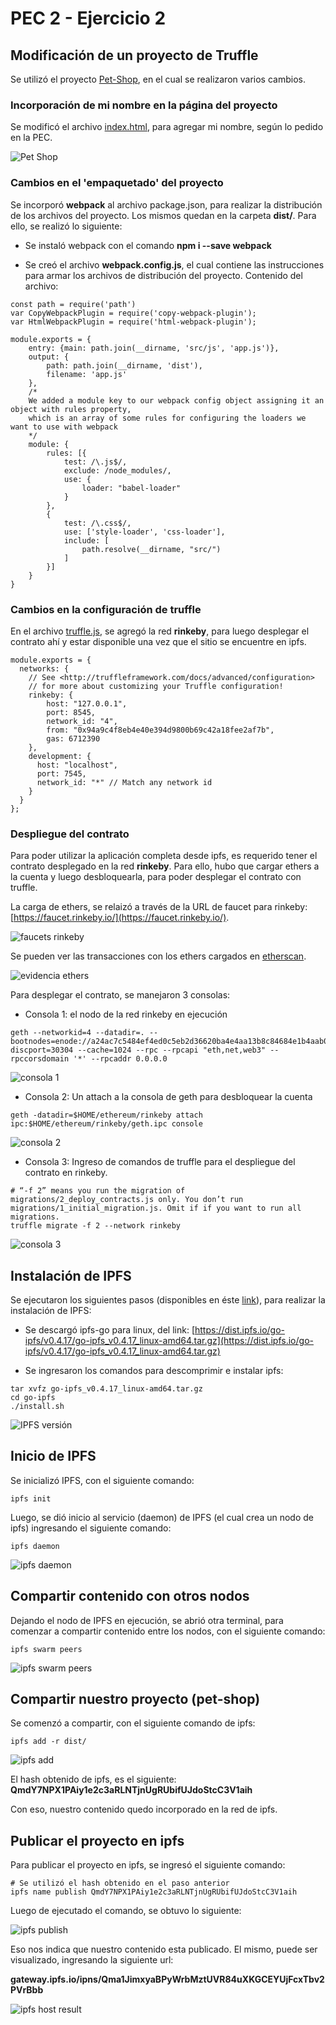 # PEC 2 - Ejercicio 2

## Modificación de un proyecto de Truffle

Se utilizó el proyecto [Pet-Shop](https://github.com/dappsar/uah/tree/master/pet-shop-tutorial), en el cual se realizaron varios cambios.

### Incorporación de mi nombre en la página del proyecto

Se modificó el archivo [index.html](https://github.com/dappsar/uah/blob/master/pet-shop-tutorial/src/index.html), para agregar mi nombre, según lo pedido en la PEC.

![Pet Shop](images/pet-shop-nombre.png?raw=true "Pet Shop")

### Cambios en el 'empaquetado' del proyecto

Se incorporó **webpack** al archivo package.json, para realizar la distribución de los archivos del proyecto. Los mismos quedan en la carpeta **dist/**. Para ello, se realizó lo siguiente:

* Se instaló webpack con el comando **npm i --save webpack**

* Se creó el archivo **webpack.config.js**, el cual contiene las instrucciones para armar los archivos de distribución del proyecto. Contenido del archivo:

```
const path = require('path')
var CopyWebpackPlugin = require('copy-webpack-plugin');
var HtmlWebpackPlugin = require('html-webpack-plugin');

module.exports = {
	entry: {main: path.join(__dirname, 'src/js', 'app.js')},
	output: {
		path: path.join(__dirname, 'dist'),
		filename: 'app.js'
	},
	/*
	We added a module key to our webpack config object assigning it an object with rules property, 
	which is an array of some rules for configuring the loaders we want to use with webpack
	*/
	module: {
		rules: [{
			test: /\.js$/,
			exclude: /node_modules/,
			use: {
				loader: "babel-loader"
			}
		},
		{
			test: /\.css$/,
			use: ['style-loader', 'css-loader'],
			include: [
				path.resolve(__dirname, "src/")
			]
		}]
	}
}
```

### Cambios en la configuración de truffle

En el archivo [truffle.js](../../pet-shop-tutorial/truffle.js), se agregó la red **rinkeby**, para luego desplegar el contrato ahí y estar disponible una vez que el sitio se encuentre en ipfs.

```
module.exports = {
  networks: {
    // See <http://truffleframework.com/docs/advanced/configuration>
    // for more about customizing your Truffle configuration!
    rinkeby: {
        host: "127.0.0.1",
        port: 8545,
        network_id: "4",
        from: "0x94a9c4f8eb4e40e394d9800b69c42a18fee2af7b",
        gas: 6712390
    },
    development: {
      host: "localhost",
      port: 7545,
      network_id: "*" // Match any network id
    }
  }
};
```
### Despliegue del contrato

Para poder utilizar la aplicación completa desde ipfs, es requerido tener el contrato desplegado en la red **rinkeby**. Para ello, hubo que cargar ethers a la cuenta y luego desbloquearla, para poder desplegar el contrato con truffle. 

La carga de ethers, se relaizó a través de la URL de faucet para rinkeby: [https://faucet.rinkeby.io/](https://faucet.rinkeby.io/).

![faucets rinkeby](images/address-ethers.png?raw=true "faucets rinkeby")

Se pueden ver las transacciones con los ethers cargados en [etherscan](https://rinkeby.etherscan.io/address/0x94a9c4f8eb4e40e394d9800b69c42a18fee2af7b).

![evidencia ethers](images/account-faucet-ethers.png?raw=true "evidencia ethers")


Para desplegar el contrato, se manejaron 3 consolas:

* Consola 1: el nodo de la red rinkeby en ejecución

```
geth --networkid=4 --datadir=. --bootnodes=enode://a24ac7c5484ef4ed0c5eb2d36620ba4e4aa13b8c84684e1b4aab0cebea2ae45cb4d375b77eab56516d34bfbd3c1a833fc51296ff084b770b94fb9028c4d25ccf@52.169.42.101:30303?discport=30304 --cache=1024 --rpc --rpcapi "eth,net,web3" --rpccorsdomain '*' --rpcaddr 0.0.0.0
```

![consola 1](images/consola1.png?raw=true "consola 1")

* Consola 2: Un attach a la consola de geth para desbloquear la cuenta

```
geth -datadir=$HOME/ethereum/rinkeby attach ipc:$HOME/ethereum/rinkeby/geth.ipc console
```

![consola 2](images/consola2.png?raw=true "consola 2") 

* Consola 3: Ingreso de comandos de truffle para el despliegue del contrato en rinkeby.

```
# “-f 2” means you run the migration of migrations/2_deploy_contracts.js only. You don’t run migrations/1_initial_migration.js. Omit if if you want to run all migrations.
truffle migrate -f 2 --network rinkeby
```

![consola 3](images/consola3.png?raw=true "consola 3")


## Instalación de IPFS

Se ejecutaron los siguientes pasos (disponibles en éste [link](https://docs.ipfs.io/introduction/install/)), para realizar la instalación de IPFS:

* Se descargó ipfs-go para linux, del link: [https://dist.ipfs.io/go-ipfs/v0.4.17/go-ipfs_v0.4.17_linux-amd64.tar.gz](https://dist.ipfs.io/go-ipfs/v0.4.17/go-ipfs_v0.4.17_linux-amd64.tar.gz)

* Se ingresaron los comandos para descomprimir e instalar ipfs:
```
tar xvfz go-ipfs_v0.4.17_linux-amd64.tar.gz
cd go-ipfs
./install.sh
```

![IPFS versión](images/ipfs-version.png?raw=true "IPFS versión")


## Inicio de IPFS

Se inicializó IPFS, con el siguiente comando:

```
ipfs init
```


Luego, se dió inicio al servicio (daemon) de IPFS (el cual crea un nodo de ipfs) ingresando el siguiente comando:

```
ipfs daemon
```

![ipfs daemon](images/ipfs-daemon.png?raw=true "ipfs daemon")


## Compartir contenido con otros nodos

Dejando el nodo de IPFS en ejecución, se abrió otra terminal, para comenzar a compartir contenido entre los nodos, con el siguiente comando:

```
ipfs swarm peers
```

![ipfs swarm peers](images/ipfs-swarm-peers.png?raw=true "ipfs swarm peers")


## Compartir nuestro proyecto (pet-shop)

Se comenzó a compartir, con el siguiente comando de ipfs:

```
ipfs add -r dist/
```

![ipfs add](images/ipfs-add.png?raw=true "ipfs add")

El hash obtenido de ipfs, es el siguiente:
**QmdY7NPX1PAiy1e2c3aRLNTjnUgRUbifUJdoStcC3V1aih**

Con eso, nuestro contenido quedo incorporado en la red de ipfs. 

## Publicar el proyecto en ipfs

Para publicar el proyecto en ipfs, se ingresó el siguiente comando:

```
# Se utilizó el hash obtenido en el paso anterior
ipfs name publish QmdY7NPX1PAiy1e2c3aRLNTjnUgRUbifUJdoStcC3V1aih
```

Luego de ejecutado el comando, se obtuvo lo siguiente:

![ipfs publish](images/ipfs-publish.png?raw=true "ipfs publish")

Eso nos indica que nuestro contenido esta publicado. El mismo, puede ser visualizado, ingresando la siguiente url:

**gateway.ipfs.io/ipns/Qma1JimxyaBPyWrbMztUVR84uXKGCEYUjFcxTbv2PVrBbb**

![ipfs host result](images/ipfs-host-result.png?raw=true "ipfs host result")
